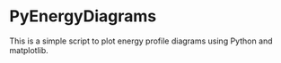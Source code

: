 # PyEnergyDiagrams
This is a simple script to plot energy profile diagrams using Python and matplotlib.
